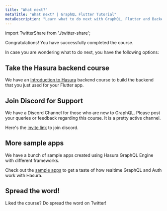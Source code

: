 ```yaml
---
title: "What next?"
metaTitle: "What next? | GraphQL Flutter Tutorial"
metaDescription: "Learn what to do next with GraphQL, Flutter and Backend with more community resources. Join our discord channel for support."
---
```


import TwitterShare from './twitter-share';

Congratulations! You have successfully completed the course.

In case you are wondering what to do next, you have the following options:

## Take the Hasura backend course
We have an [Introduction to Hasura](https://hasura.io/learn/graphql/hasura/introduction/) backend course to build the backend that you just used for your Flutter app.

## Join Discord for Support
We have a Discord Channel for those who are new to GraphQL. Please post your queries or feedback regarding this course. It is a pretty active channel.

Here's the [invite link](https://hasura.io/discord) to join discord.

## More sample apps
We have a bunch of sample apps created using Hasura GraphQL Engine with different frameworks.

Check out the [sample apps](https://hasura.io/sample-apps) to get a taste of how realtime GraphQL and Auth work with Hasura.

## Spread the word!
Liked the course?
Do spread the word on Twitter! <TwitterShare />
